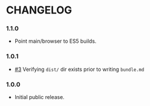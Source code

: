 # CHANGELOG

### 1.1.0

- Point main/browser to ES5 builds.

### 1.0.1

- [#3] Verifying `dist/` dir exists prior to writing `bundle.md`

### 1.0.0

- Initial public release.


[#3]: https://github.com/godaddy/asset-system/issues/3
